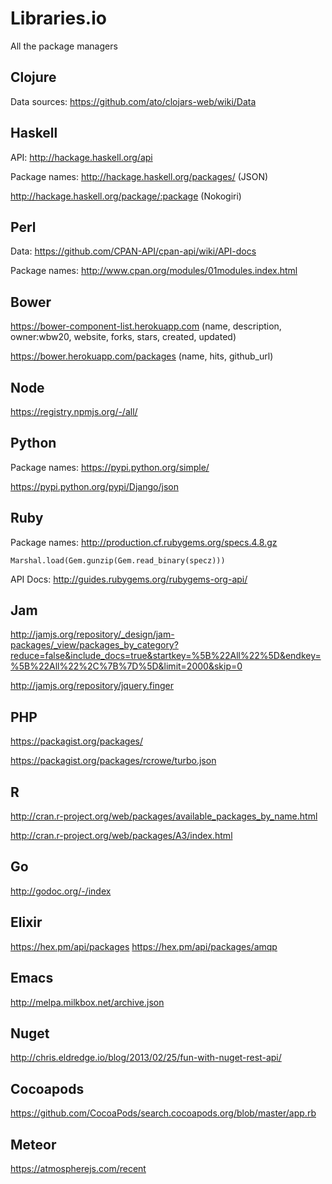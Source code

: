 # Libraries.io

All the package managers

## Clojure

Data sources: https://github.com/ato/clojars-web/wiki/Data

## Haskell

API: http://hackage.haskell.org/api

Package names: http://hackage.haskell.org/packages/ (JSON)

http://hackage.haskell.org/package/:package (Nokogiri)

## Perl

Data: https://github.com/CPAN-API/cpan-api/wiki/API-docs

Package names: http://www.cpan.org/modules/01modules.index.html

## Bower

https://bower-component-list.herokuapp.com (name, description, owner:wbw20, website, forks, stars, created, updated)

https://bower.herokuapp.com/packages (name, hits, github_url)

## Node

https://registry.npmjs.org/-/all/

## Python

Package names: https://pypi.python.org/simple/

https://pypi.python.org/pypi/Django/json

## Ruby

Package names: http://production.cf.rubygems.org/specs.4.8.gz

`Marshal.load(Gem.gunzip(Gem.read_binary(specz)))`

API Docs: http://guides.rubygems.org/rubygems-org-api/

## Jam

http://jamjs.org/repository/_design/jam-packages/_view/packages_by_category?reduce=false&include_docs=true&startkey=%5B%22All%22%5D&endkey=%5B%22All%22%2C%7B%7D%5D&limit=2000&skip=0

http://jamjs.org/repository/jquery.finger

## PHP

https://packagist.org/packages/

https://packagist.org/packages/rcrowe/turbo.json

## R

http://cran.r-project.org/web/packages/available_packages_by_name.html

http://cran.r-project.org/web/packages/A3/index.html

## Go

http://godoc.org/-/index

## Elixir

https://hex.pm/api/packages
https://hex.pm/api/packages/amqp

## Emacs

http://melpa.milkbox.net/archive.json

## Nuget

http://chris.eldredge.io/blog/2013/02/25/fun-with-nuget-rest-api/

## Cocoapods

https://github.com/CocoaPods/search.cocoapods.org/blob/master/app.rb

## Meteor

https://atmospherejs.com/recent
